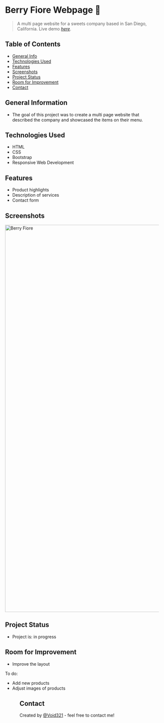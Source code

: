 # Berry Fiore Webpage 🌹
> A multi page website for a sweets company based in San Diego, California.
> Live demo [_here_](https://void321.github.io/Berry-Fiore/).

## Table of Contents
* [General Info](#general-information)
* [Technologies Used](#technologies-used)
* [Features](#features)
* [Screenshots](#screenshots)
* [Project Status](#project-status)
* [Room for Improvement](#room-for-improvement)
* [Contact](#contact)


## General Information
<ul><li>The goal of this project was to create a multi page website that described the company and showcased the items on their menu.</li></ul>


## Technologies Used
<ul>
 <li>HTML</li>
<li>CSS </li>
<li>Bootstrap</li>
<li>Responsive Web Development
</li> </ul>


## Features

<ul>
  <li>Product highlights</li>
  <li> Description of services</li>
  <li>Contact form</li> </ul>


## Screenshots

<img width="1263" alt="Berry Fiore" src="https://user-images.githubusercontent.com/96970580/161271938-4f084513-9163-4b09-94bd-b412a37cc8fb.png">




## Project Status
<ul>
<li>Project is: in progress</li></ul>


## Room for Improvement
<ul>
        
<li>Improve the layout</li></ul>


To do:
<ul>
   <li>Add new products</li>
        <li>Adjust images of products</li><ul>





## Contact
Created by [@Void321](https://pzf.netlify.app/) - feel free to contact me!




















